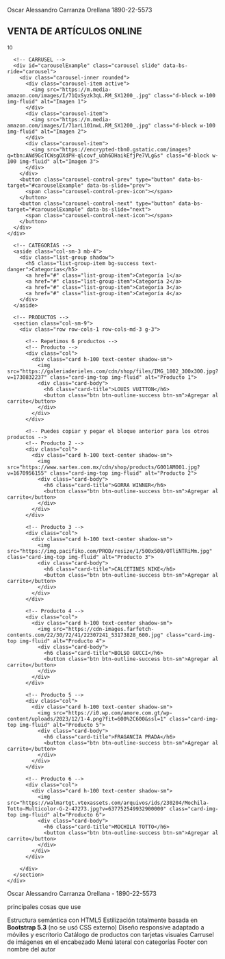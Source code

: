 Oscar Alessandro Carranza Orellana 
1890-22-5573 
<!DOCTYPE html>
<html lang="es">
<head>
  <meta charset="UTF-8" />
  <meta name="viewport" content="width=device-width, initial-scale=1" />
  <title>Tienda Online</title>
  <link href="https://cdn.jsdelivr.net/npm/bootstrap@5.3.2/dist/css/bootstrap.min.css" rel="stylesheet" />
  <link href="https://cdn.jsdelivr.net/npm/bootstrap-icons@1.10.5/font/bootstrap-icons.css" rel="stylesheet" />
  <style>
    .cart-icon {
      position: relative;
    }
    .cart-icon .badge {
      font-size: 0.75rem;
    }
  </style>
</head>

<body class="bg-dark text-white">
    </body>



  <!-- ENCABEZADO CON CARRUSEL E ÍCONO -->
  <div class="container my-3">
    <div class="bg-danger border rounded p-3 shadow">
      <div class="d-flex justify-content-between align-items-center mb-3">
        <h2 class="m-0">VENTA DE ARTÍCULOS ONLINE</h2>
        <div class="cart-icon">
          <i class="bi bi-cart3 fs-3"></i>
          <span class="position-absolute top-0 start-100 translate-middle badge rounded-pill bg-secondary">10</span>
        </div>
      </div>

      <!-- CARRUSEL -->
      <div id="carouselExample" class="carousel slide" data-bs-ride="carousel">
        <div class="carousel-inner rounded">
          <div class="carousel-item active">
            <img src="https://m.media-amazon.com/images/I/71QxSyzk3qL.RM_SX1200_.jpg" class="d-block w-100 img-fluid" alt="Imagen 1">
          </div>
          <div class="carousel-item">
            <img src="https://m.media-amazon.com/images/I/71arL101nwL.RM_SX1200_.jpg" class="d-block w-100 img-fluid" alt="Imagen 2">
          </div>
          <div class="carousel-item">
            <img src="https://encrypted-tbn0.gstatic.com/images?q=tbn:ANd9GcTCWsgOXdPH-qlcovf_ubh6DHaikEfjPe7VLg&s" class="d-block w-100 img-fluid" alt="Imagen 3">
          </div>
        </div>
        <button class="carousel-control-prev" type="button" data-bs-target="#carouselExample" data-bs-slide="prev">
          <span class="carousel-control-prev-icon"></span>
        </button>
        <button class="carousel-control-next" type="button" data-bs-target="#carouselExample" data-bs-slide="next">
          <span class="carousel-control-next-icon"></span>
        </button>
      </div>
    </div>
  </div>

  <!-- SECCIÓN PRINCIPAL -->
  <div class="container mb-5">
    <div class="row">

      <!-- CATEGORÍAS -->
      <aside class="col-sm-3 mb-4">
        <div class="list-group shadow">
          <h5 class="list-group-item bg-success text-danger">Categorías</h5>
          <a href="#" class="list-group-item">Categoría 1</a>
          <a href="#" class="list-group-item">Categoría 2</a>
          <a href="#" class="list-group-item">Categoría 3</a>
          <a href="#" class="list-group-item">Categoría 4</a>
        </div>
      </aside>

      <!-- PRODUCTOS -->
      <section class="col-sm-9">
        <div class="row row-cols-1 row-cols-md-3 g-3">

          <!-- Repetimos 6 productos -->
          <!-- Producto -->
          <div class="col">
            <div class="card h-100 text-center shadow-sm">
              <img src="https://galeriaderieles.com/cdn/shop/files/IMG_1802_300x300.jpg?v=1730832237" class="card-img-top img-fluid" alt="Producto 1">
              <div class="card-body">
                <h6 class="card-title">LOUIS VUITTON</h6>
                <button class="btn btn-outline-success btn-sm">Agregar al carrito</button>
              </div>
            </div>
          </div>

          <!-- Puedes copiar y pegar el bloque anterior para los otros productos -->
          <!-- Producto 2 -->
          <div class="col">
            <div class="card h-100 text-center shadow-sm">
              <img src="https://www.sartex.com.mx/cdn/shop/products/G001AM001.jpg?v=1670956155" class="card-img-top img-fluid" alt="Producto 2">
              <div class="card-body">
                <h6 class="card-title">GORRA WINNER</h6>
                <button class="btn btn-outline-success btn-sm">Agregar al carrito</button>
              </div>
            </div>
          </div>

          <!-- Producto 3 -->
          <div class="col">
            <div class="card h-100 text-center shadow-sm">
              <img src="https://img.pacifiko.com/PROD/resize/1/500x500/OTliNTRiMm.jpg" class="card-img-top img-fluid" alt="Producto 3">
              <div class="card-body">
                <h6 class="card-title">CALCETINES NIKE</h6>
                <button class="btn btn-outline-success btn-sm">Agregar al carrito</button>
              </div>
            </div>
          </div>

          <!-- Producto 4 -->
          <div class="col">
            <div class="card h-100 text-center shadow-sm">
              <img src="https://cdn-images.farfetch-contents.com/22/30/72/41/22307241_53173828_600.jpg" class="card-img-top img-fluid" alt="Producto 4">
              <div class="card-body">
                <h6 class="card-title">BOLSO GUCCI</h6>
                <button class="btn btn-outline-success btn-sm">Agregar al carrito</button>
              </div>
            </div>
          </div>

          <!-- Producto 5 -->
          <div class="col">
            <div class="card h-100 text-center shadow-sm">
              <img src="https://i0.wp.com/amore.com.gt/wp-content/uploads/2023/12/1-4.png?fit=600%2C600&ssl=1" class="card-img-top img-fluid" alt="Producto 5">
              <div class="card-body">
                <h6 class="card-title">FRAGANCIA PRADA</h6>
                <button class="btn btn-outline-success btn-sm">Agregar al carrito</button>
              </div>
            </div>
          </div>

          <!-- Producto 6 -->
          <div class="col">
            <div class="card h-100 text-center shadow-sm">
              <img src="https://walmartgt.vtexassets.com/arquivos/ids/230204/Mochila-Totto-Multicolor-G-2-47273.jpg?v=637752549932900000" class="card-img-top img-fluid" alt="Producto 6">
              <div class="card-body">
                <h6 class="card-title">MOCHILA TOTTO</h6>
                <button class="btn btn-outline-success btn-sm">Agregar al carrito</button>
              </div>
            </div>
          </div>

        </div>
      </section>
    </div>
  </div>

  <!-- FOOTER -->
  <footer class="bg-success text-black text-center py-3">
     Oscar Alessandro Carranza Orellana  - 1890-22-5573
  </footer>

  <!-- Bootstrap JS -->



  principales cosas que use 

  Estructura semántica con HTML5
 Estilización totalmente basada en **Bootstrap 5.3** (no se usó CSS externo)
 Diseño responsive adaptado a móviles y escritorio
 Catálogo de productos con tarjetas visuales
 Carrusel de imágenes en el encabezado
 Menú lateral con categorías
 Footer con nombre del autor
  <script src="https://cdn.jsdelivr.net/npm/bootstrap@5.3.2/dist/js/bootstrap.bundle.min.js"></script>
</body>
</html>
